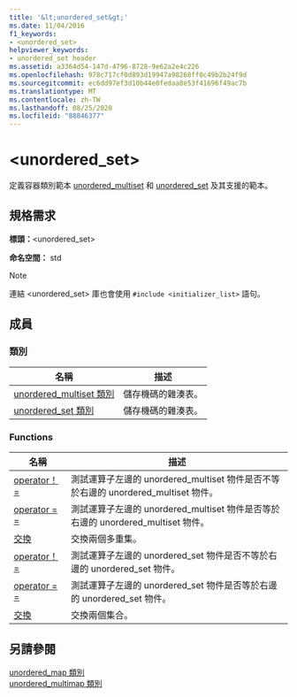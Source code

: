 ```yaml
---
title: '&lt;unordered_set&gt;'
ms.date: 11/04/2016
f1_keywords:
- <unordered_set>
helpviewer_keywords:
- unordered_set header
ms.assetid: a3364d54-147d-4796-8728-9e62a2e4c226
ms.openlocfilehash: 978c717cf0d893d19947a98268ff0c49b2b24f9d
ms.sourcegitcommit: ec6dd97ef3d10b44e0fedaa8e53f41696f49ac7b
ms.translationtype: MT
ms.contentlocale: zh-TW
ms.lasthandoff: 08/25/2020
ms.locfileid: "88846377"
---
```

# <a name="ltunordered_setgt"></a>&lt;unordered_set&gt;

定義容器類別範本 [unordered_multiset](../standard-library/unordered-multiset-class.md) 和 [unordered_set](../standard-library/unordered-set-class.md) 及其支援的範本。

## <a name="requirements"></a>規格需求

**標頭：**\<unordered_set>

**命名空間：** std

> [!NOTE]
> 連結 \<unordered_set> 庫也會使用 `#include <initializer_list>` 語句。

## <a name="members"></a>成員

### <a name="classes"></a>類別

|名稱|描述|
|-|-|
|[unordered_multiset 類別](../standard-library/unordered-multiset-class.md)|儲存機碼的雜湊表。|
|[unordered_set 類別](../standard-library/unordered-set-class.md)|儲存機碼的雜湊表。|

### <a name="functions"></a>Functions

|名稱|描述|
|-|-|
|[operator！ =](../standard-library/unordered-set-operators.md#op_neq)|測試運算子左邊的 unordered_multiset 物件是否不等於右邊的 unordered_multiset 物件。|
|[operator = =](../standard-library/unordered-set-operators.md#op_eq_eq)|測試運算子左邊的 unordered_multiset 物件是否等於右邊的 unordered_multiset 物件。|
|[交換](../standard-library/unordered-set-functions.md#swap_unordered_multiset)|交換兩個多重集。|
|[operator！ =](../standard-library/unordered-set-operators.md#op_neq)|測試運算子左邊的 unordered_set 物件是否不等於右邊的 unordered_set 物件。|
|[operator = =](../standard-library/unordered-set-operators.md#op_eq_eq)|測試運算子左邊的 unordered_set 物件是否等於右邊的 unordered_set 物件。|
|[交換](../standard-library/unordered-set-functions.md#swap)|交換兩個集合。|

## <a name="see-also"></a>另請參閱

[unordered_map 類別](../standard-library/unordered-map-class.md)\
[unordered_multimap 類別](../standard-library/unordered-multimap-class.md)
